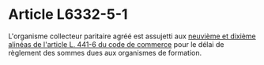 # Article L6332-5-1

L'organisme collecteur paritaire agréé est assujetti aux [neuvième et dixième alinéas de l'article L. 441-6 du code de commerce][1] pour le délai de règlement des sommes dues aux organismes de formation.

 [1]: /affichCodeArticle.do?cidTexte=LEGITEXT000005634379&idArticle=LEGIARTI000006232237&dateTexte=&categorieLien=cid